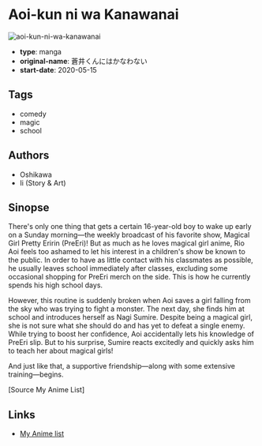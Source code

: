 # Aoi-kun ni wa Kanawanai

![aoi-kun-ni-wa-kanawanai](https://cdn.myanimelist.net/images/manga/2/240198.jpg)

-   **type**: manga
-   **original-name**: 蒼井くんにはかなわない
-   **start-date**: 2020-05-15

## Tags

-   comedy
-   magic
-   school

## Authors

-   Oshikawa
-   Ii (Story & Art)

## Sinopse

There's only one thing that gets a certain 16-year-old boy to wake up early on a Sunday morning—the weekly broadcast of his favorite show, Magical Girl Pretty Eririn (PreEri)! But as much as he loves magical girl anime, Rio Aoi feels too ashamed to let his interest in a children's show be known to the public. In order to have as little contact with his classmates as possible, he usually leaves school immediately after classes, excluding some occasional shopping for PreEri merch on the side. This is how he currently spends his high school days.

However, this routine is suddenly broken when Aoi saves a girl falling from the sky who was trying to fight a monster. The next day, she finds him at school and introduces herself as Nagi Sumire. Despite being a magical girl, she is not sure what she should do and has yet to defeat a single enemy. While trying to boost her confidence, Aoi accidentally lets his knowledge of PreEri slip. But to his surprise, Sumire reacts excitedly and quickly asks him to teach her about magical girls!

And just like that, a supportive friendship—along with some extensive training—begins.

[Source My Anime List]

## Links

-   [My Anime list](https://myanimelist.net/manga/132993/Aoi-kun_ni_wa_Kanawanai)
